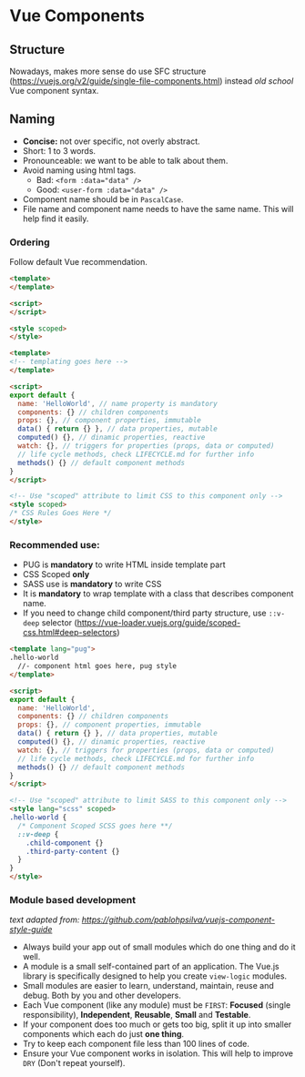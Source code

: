 # Vue Components

## Structure

Nowadays, makes more sense do use SFC structure (https://vuejs.org/v2/guide/single-file-components.html) instead *old school* Vue component syntax.

## Naming

* **Concise:** not over specific, not overly abstract.
* Short: 1 to 3 words.
* Pronounceable: we want to be able to talk about them.
* Avoid naming using html tags.
  * Bad: `<form :data="data" />`
  * Good: `<user-form :data="data" />`
* Component name should be in `PascalCase`.
* File name and component name needs to have the same name. This will help find it easily.

### Ordering

Follow default Vue recommendation.

```html
<template>
</template>

<script>
</script>

<style scoped>
</style>
```

```html
<template>
<!-- templating goes here -->
</template>

<script>
export default {
  name: 'HelloWorld', // name property is mandatory
  components: {} // children components
  props: {}, // component properties, immutable
  data() { return {} }, // data properties, mutable
  computed() {}, // dinamic properties, reactive
  watch: {}, // triggers for properties (props, data or computed)
  // life cycle methods, check LIFECYCLE.md for further info
  methods() {} // default component methods
}
</script>

<!-- Use "scoped" attribute to limit CSS to this component only -->
<style scoped>
/* CSS Rules Goes Here */
</style>
```

### Recommended use:

* PUG is **mandatory** to write HTML inside template part
* CSS Scoped **only**
* SASS use is **mandatory** to write CSS
* It is **mandatory** to wrap template with a class that describes component name.
* If you need to change child component/third party structure, use `::v-deep` selector (https://vue-loader.vuejs.org/guide/scoped-css.html#deep-selectors)

```html
<template lang="pug">
.hello-world
  //- component html goes here, pug style
</template>

<script>
export default {
  name: 'HelloWorld',
  components: {} // children components
  props: {}, // component properties, immutable
  data() { return {} }, // data properties, mutable
  computed() {}, // dinamic properties, reactive
  watch: {}, // triggers for properties (props, data or computed)
  // life cycle methods, check LIFECYCLE.md for further info
  methods() {} // default component methods
}
</script>

<!-- Use "scoped" attribute to limit SASS to this component only -->
<style lang="scss" scoped>
.hello-world {
  /* Component Scoped SCSS goes here **/
  ::v-deep {
    .child-component {}
    .third-party-content {}
  }
}
</style>

```

### Module based development

*text adapted from: https://github.com/pablohpsilva/vuejs-component-style-guide*

* Always build your app out of small modules which do one thing and do it well.
* A module is a small self-contained part of an application. The Vue.js library is specifically designed to help you create `view-logic` modules.
* Small modules are easier to learn, understand, maintain, reuse and debug. Both by you and other developers.
* Each Vue component (like any module) must be `FIRST`: **Focused** (single responsibility), **Independent**, **Reusable**, **Small** and **Testable**.
* If your component does too much or gets too big, split it up into smaller components which each do just **one thing**.
* Try to keep each component file less than 100 lines of code.
* Ensure your Vue component works in isolation. This will help to improve `DRY` (Don't repeat yourself).


